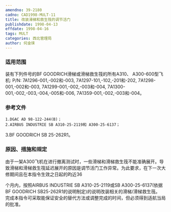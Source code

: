```yaml
---
amendno: 39-2180
cadno: CAD1998-MULT-11
title: 改装滑梯和救生筏的调节活门
publishdate: 1998-04-13
effdate: 1998-04-16
tags: MULT
categories: 西北管理局
author: 何金徕
---
```


### 适用范围 
装有下列件号的BF GOODRICH滑梯或滑梯救生筏的所有A310、
A300-600型飞机: P/N: 7A1296-001,-002和-003, 7A1297-101,-102,-201和-202, 7A1298-001,-002和-003, 7A1299-001,-002,-003和-004,     7A1300-001,-002,-003,-004,-005和-006, 7A1359-001,-002,-003和-004。

<!--more-->
### 参考文件
    1.DGAC AD 98-122-244(B)；
    2.AIRBUS INDUSTRIE SB A310-25-2119和 A300-25-6137；
 3.BF 
GOODRICH SB 25-262R1。

### 原因、措施和规定 
由于一架A300飞机在进行撤离测试时，一些滑梯和滑梯救生筏不能准确展开。导致滑梯和滑梯救生筏延迟展开的原因是调节活门工作异常。为此要求，在下一次大修期间且在本指令生效之日起的昀近36
       
个月内，按照AIRBUS INDUSTRIE SB A310-25-2119或SB A300-25-6137(依据BF GOODRICH SB25-262R1的说明制定)的说明改装相关的滑梯/滑梯救生筏。 
    完成本指令可采取能保证安全的替代方法或调整完成的时间，但必须得到适航当局的批准。
